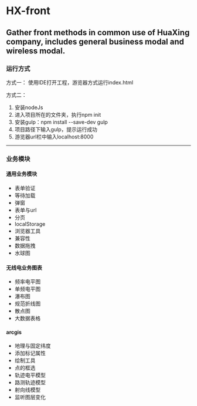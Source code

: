 # HX-front
## Gather front methods in common use of HuaXing company, includes general business modal and wireless modal.

### 运行方式 ###
 方式一：
 使用IDE打开工程，游览器方式运行index.html

 方式二：
1. 安装nodeJs
2. 进入项目所在的文件夹，执行npm init
3. 安装gulp：npm install --save-dev gulp
4. 项目路径下输入gulp，提示运行成功
5. 游览器url栏中输入localhost:8000

***
### 业务模块 ###

#### 通用业务模块 ####
* 表单验证
* 等待加载
* 弹窗
* 表单与url
* 分页
* localStorage
* 浏览器工具
* 兼容性
* 数据拖拽
* 水球图
#### 无线电业务图表 ####
* 频率电平图
* 单频电平图
* 瀑布图
* 规范折线图
* 散点图
* 大数据表格
#### arcgis ####
* 地理与固定纬度
* 添加标记属性
* 绘制工具
* 点的框选
* 轨迹电平模型
* 路测轨迹模型
* 射向线模型
* 监听图层变化
